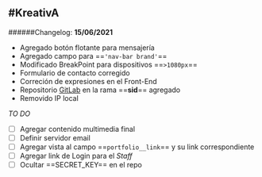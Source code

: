#KreativA
---
######Changelog:
**15/06/2021**

- Agregado botón flotante para mensajería
- Agregado campo para ==`'nav-bar brand'`==
- Modificado BreakPoint para dispositivos ==`>1080px`==
- Formulario de contacto corregido
- Correción de expresiones en el Front-End
- Repositorio [GitLab](https://gitlab.com/pescado_rabioso/kreativa) en la rama ==**sid**== agregado
- Removido IP local

*TO DO*
- [ ] Agregar contenido multimedia final
- [ ] Definir servidor email
- [ ] Agregar vista al campo ==`portfolio__link`== y su link correspondiente
- [ ] Agregar link de Login para el *Staff*
- [ ] Ocultar ==SECRET_KEY== en el repo